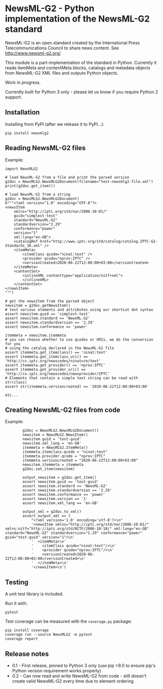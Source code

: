 # NewsML-G2 - Python implementation of the NewsML-G2 standard

NewsML-G2 is an open standard created by the International Press
Telecommunications Council to share news content. See http://www.newsml-g2.org/

This module is a part-implementation of the standard in Python.  Currently it
reads itemMeta and contentMeta blocks, catalogs and metadata objects from
NewsML-G2 XML files and outputs Python objects.

Work in progress.

Currently built for Python 3 only - please let us know if you require Python 2
support.

## Installation

Installing from PyPI (after we release it to PyPI...):

    pip install newsmlg2

## Reading NewsML-G2 files

Example:

```
import NewsMLG2

# load NewsML-G2 from a file and print the parsed version
g2doc = NewsMLG2.NewsMLG2Document(filename="test-newsmlg2-file.xml")
print(g2doc.get_item())

# load NewsML-G2 from a string
g2doc = NewsMLG2.NewsMLG2Document(
b"""<?xml version="1.0" encoding="UTF-8"?>
<newsItem
    xmlns="http://iptc.org/std/nar/2006-10-01/"
    guid="simplest-test"
    standard="NewsML-G2"
    standardversion="2.29"
    conformance="power"
    version="1"
    xml:lang="en-GB">
    <catalogRef href="http://www.iptc.org/std/catalog/catalog.IPTC-G2-Standards_36.xml" />
    <itemMeta>
        <itemClass qcode="ninat:text" />
        <provider qcode="nprov:IPTC" />
        <versionCreated>2020-06-22T12:00:00+03:00</versionCreated>
    </itemMeta>
    <contentSet>
        <inlineXML contenttype="application/nitf+xml">
        </inlineXML>
    </contentSet>
</newsItem>
""")

# get the newsItem from the parsed object
newsitem = g2doc.getNewsItem()
# test various elements and attributes using our shortcut dot syntax
assert newsitem.guid == 'simplest-test'
assert newsitem.standard == 'NewsML-G2'
assert newsitem.standardversion == '2.29'
assert newsitem.conformance == 'power'

itemmeta = newsitem.itemmeta
# you can choose whether to use qcodes or URIs, we do the conversion for you
# using the catalog declared in the NewsML-G2 file
assert itemmeta.get_itemclass() == 'ninat:text'
assert itemmeta.get_itemclass_uri() == 'http://cv.iptc.org/newscodes/ninature/text'
assert itemmeta.get_provider() == 'nprov:IPTC'
assert itemmeta.get_provider_uri() == 'http://cv.iptc.org/newscodes/newsprovider/IPTC'
# Elements that contain a simple text string can be read with str(class)
assert str(itemmeta.versioncreated) == '2020-06-22T12:00:00+03:00'

etc...
```

## Creating NewsML-G2 files from code

Example:
```
        g2doc = NewsMLG2.NewsMLG2Document()
        newsitem = NewsMLG2.NewsItem()
        newsitem.guid = 'test-guid'
        newsitem.xml_lang = 'en-GB'
        itemmeta = NewsMLG2.ItemMeta()
        itemmeta.itemclass.qcode = "ninat:text"
        itemmeta.provider.qcode = "nprov:IPTC"
        itemmeta.versioncreated = "2020-06-22T12:00:00+03:00"
        newsitem.itemmeta = itemmeta
        g2doc.set_item(newsitem)

        output_newsitem = g2doc.get_item()
        assert newsitem.guid == 'test-guid'
        assert newsitem.standard == 'NewsML-G2'
        assert newsitem.standardversion == '2.29'
        assert newsitem.conformance == 'power'
        assert newsitem.version == '1'
        assert newsitem.xml_lang == 'en-GB'

        output_xml = g2doc.to_xml()
        assert output_xml == (
            "<?xml version='1.0' encoding='utf-8'?>\n"
            '<newsItem xmlns="http://iptc.org/std/nar/2006-10-01/" xmlns:nitf="http://iptc.org/std/NITF/2006-10-18/" xml:lang="en-GB" standard="NewsML-G2" standardversion="2.29" conformance="power" guid="test-guid" version="1">\n'
            '  <itemMeta>\n'
            '    <itemClass qcode="ninat:text"/>\n'
            '    <provider qcode="nprov:IPTC"/>\n'
            '    <versionCreated>2020-06-22T12:00:00+03:00</versionCreated>\n'
            '  </itemMeta>\n'
            '</newsItem>\n')
```

## Testing

A unit test library is included.

Run it with:

    pytest

Test coverage can be measured with the `coverage.py` package:

    pip install coverage
    coverage run --source NewsMLG2 -m pytest 
    coverage report

## Release notes

* 0.1 - First release, pinned to Python 3 only (use pip >9.0 to ensure pip's
Python version requirement works properly)
* 0.2 - Can now read and write NewsML-G2 from code - still doesn't create valid
NewsML-G2 every time due to element ordering
